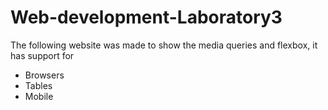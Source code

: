 # Web-development-Laboratory3
The following website was made to show the media queries and flexbox, it has support for
* Browsers
* Tables 
* Mobile
